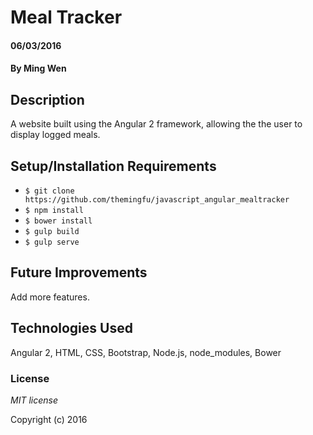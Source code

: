 # Meal Tracker

#### 06/03/2016

#### By Ming Wen

## Description

A website built using the Angular 2 framework, allowing the the user to display logged meals.


## Setup/Installation Requirements

- `$ git clone https://github.com/themingfu/javascript_angular_mealtracker`
- `$ npm install`
- `$ bower install`
- `$ gulp build`
- `$ gulp serve`


## Future Improvements

Add more features.

## Technologies Used

Angular 2, HTML, CSS, Bootstrap, Node.js, node_modules, Bower

### License

*MIT license*

Copyright (c) 2016
